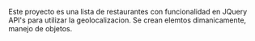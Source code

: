 Este proyecto es una lista de restaurantes con funcionalidad en JQuery API's para utilizar la geolocalizacion.
Se crean elemtos dimanicamente, manejo de objetos.
